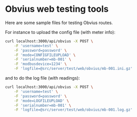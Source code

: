# Obvius web testing tools

Here are some sample files for testing Obvius routes.

For instance to upload the config file (with meter info):
```bash
curl localhost:3000/api/obvius -X POST \
	-F 'username=test' \
	-F 'password=password' \
	-F 'mode=CONFIGFILEUPLOAD' \
	-F 'serialnumber=mb-001' \
	-F 'modbusdevice=1234' \
	-F 'logfile=@src/server/test/web/obvius/mb-001.ini.gz'
```

and to do the log file (with readings):
```bash
curl localhost:3000/api/obvius -X POST \
	-F 'username=test' \
	-F 'password=password' \
	-F 'mode=LOGFILEUPLOAD' \
	-F 'serialnumber=mb-001' \
	-F 'logfile=@src/server/test/web/obvius/mb-001.log.gz'
```
